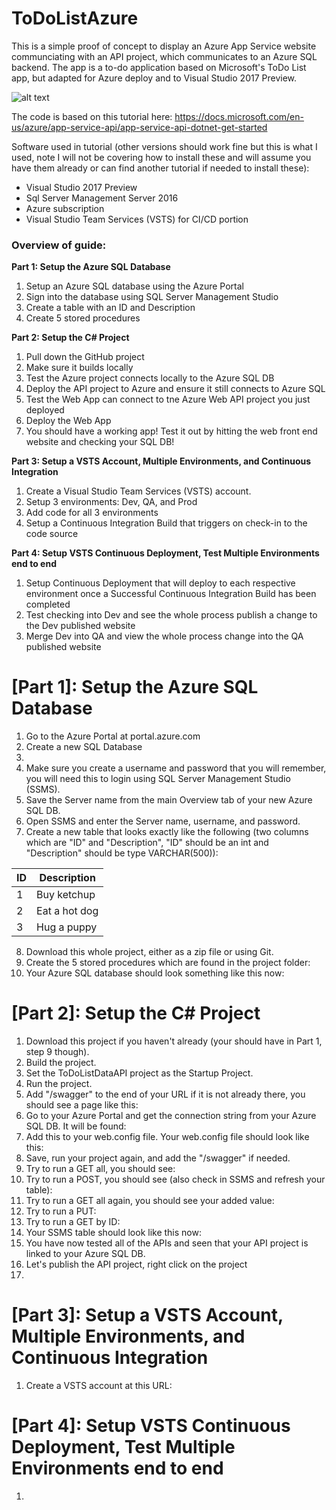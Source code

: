# ToDoListAzure
This is a simple proof of concept to display an Azure App Service website communciating with an API project, which communicates to an Azure SQL backend.  The app is a to-do application based on Microsoft's ToDo List app, but adapted for Azure deploy and to Visual Studio 2017 Preview.

![alt text](https://docs.microsoft.com/en-us/azure/app-service-api/media/app-service-api-dotnet-get-started/todospa.png)

The code is based on this tutorial here: https://docs.microsoft.com/en-us/azure/app-service-api/app-service-api-dotnet-get-started

Software used in tutorial (other versions should work fine but this is what I used, note I will not be covering how to install these and will assume you have them already or can find another tutorial if needed to install these):
* Visual Studio 2017 Preview
* Sql Server Management Server 2016
* Azure subscription
* Visual Studio Team Services (VSTS) for CI/CD portion

### Overview of guide:
**Part 1: Setup the Azure SQL Database**
1. Setup an Azure SQL database using the Azure Portal
2. Sign into the database using SQL Server Management Studio
3. Create a table with an ID and Description
4. Create 5 stored procedures

**Part 2: Setup the C# Project**
1. Pull down the GitHub project
2. Make sure it builds locally
3. Test the Azure project connects locally to the Azure SQL DB 
4. Deploy the API project to Azure and ensure it still connects to Azure SQL
5. Test the Web App can connect to tne Azure Web API project you just deployed 
6. Deploy the Web App
7. You should have a working app! Test it out by hitting the web front end website and checking your SQL DB!

**Part 3: Setup a VSTS Account, Multiple Environments, and Continuous Integration**
1. Create a Visual Studio Team Services (VSTS) account. 
2. Setup 3 environments: Dev, QA, and Prod
3. Add code for all 3 environments
4. Setup a Continuous Integration Build that triggers on check-in to the code source

**Part 4: Setup VSTS Continuous Deployment, Test Multiple Environments end to end**
1. Setup Continuous Deployment that will deploy to each respective environment once a Successful Continuous Integration Build has been completed
2. Test checking into Dev and see the whole process publish a change to the Dev published website
3. Merge Dev into QA and view the whole process change into the QA published website

# [Part 1]: Setup the Azure SQL Database
1. Go to the Azure Portal at portal.azure.com
2. Create a new SQL Database
3. 
4. Make sure you create a username and password that you will remember, you will need this to login using SQL Server Management Studio (SSMS). 
5. Save the Server name from the main Overview tab of your new Azure SQL DB. 
6. Open SSMS and enter the Server name, username, and password. 
7. Create a new table that looks exactly like the following (two columns which are "ID" and "Description", "ID" should be an int and "Description" should be type VARCHAR(500)): 

ID | Description
------------ | -------------
1 | Buy ketchup
2 | Eat a hot dog
3 | Hug a puppy

8. Download this whole project, either as a zip file or using Git.  
9. Create the 5 stored procedures which are found in the project folder: 
10. Your Azure SQL database should look something like this now: 

# [Part 2]: Setup the C# Project
1. Download this project if you haven't already (your should have in Part 1, step 9 though). 
2. Build the project.
3. Set the ToDoListDataAPI project as the Startup Project. 
4. Run the project. 
5. Add "/swagger" to the end of your URL if it is not already there, you should see a page like this: 
6. Go to your Azure Portal and get the connection string from your Azure SQL DB. It will be found:
7. Add this to your web.config file. Your web.config file should look like this:
8. Save, run your project again, and add the "/swagger" if needed. 
9. Try to run a GET all, you should see:
10. Try to run a POST, you should see (also check in SSMS and refresh your table):
11. Try to run a GET all again, you should see your added value:
12. Try to run a PUT:
13. Try to run a GET by ID:
14. Your SSMS table should look like this now:
15. You have now tested all of the APIs and seen that your API project is linked to your Azure SQL DB. 
16. Let's publish the API project, right click on the project
17. 

# [Part 3]: Setup a VSTS Account, Multiple Environments, and Continuous Integration
1. Create a VSTS account at this URL: 

# [Part 4]: Setup VSTS Continuous Deployment, Test Multiple Environments end to end
1. 

